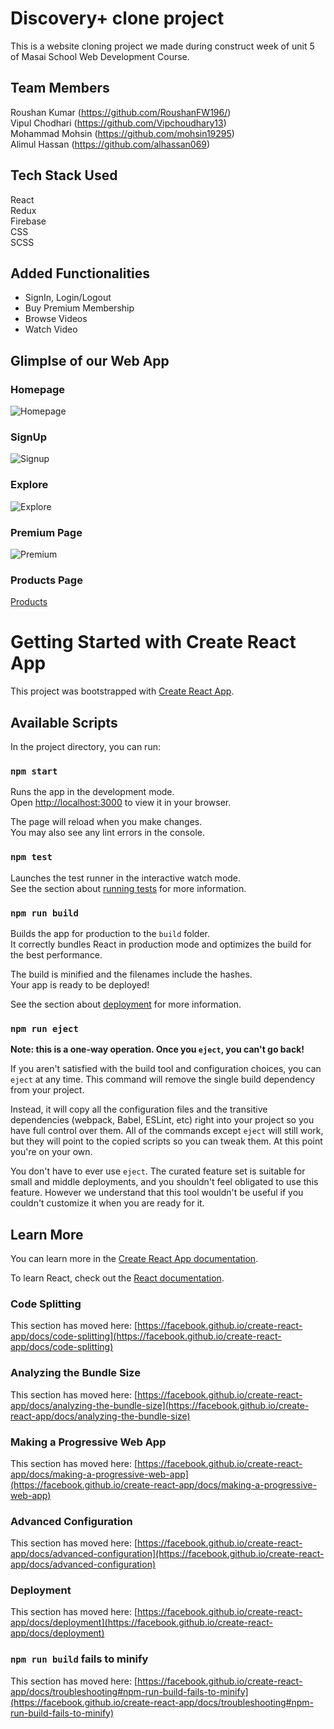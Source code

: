 # Discovery+ clone project

This is a website cloning project we made during construct week of unit 5 of Masai School Web Development Course.

## Team Members

Roushan Kumar (https://github.com/RoushanFW196/) \
Vipul Chodhari (https://github.com/Vipchoudhary13) \
Mohammad Mohsin (https://github.com/mohsin19295) \
Alimul Hassan (https://github.com/alhassan069)

## Tech Stack Used

React \
Redux \
Firebase \
CSS \
SCSS

## Added Functionalities

<ul>
  <li>SignIn, Login/Logout</li>
  <li>Buy Premium Membership</li>
  <li>Browse Videos</li>
  <li>Watch Video</li>
</ul>

## Glimplse of our Web App

### Homepage

![Homepage](https://miro.medium.com/max/1400/1*XMRYsUpsntBkpltKPOFoHQ.png)

### SignUp

![Signup](https://miro.medium.com/max/1400/1*aNBm8l4DJWCvLq8xUNmdMQ.png)

### Explore

![Explore](https://miro.medium.com/max/1400/1*iZCxiyCRHiZarBaiPsfYhQ.png)

### Premium Page

![Premium](https://miro.medium.com/max/1400/1*AA7M6Q8dySNCRuHbs8Mo1w.png)

### Products Page

[Products](https://i.imgur.com/lT5mYaI.png)

# Getting Started with Create React App

This project was bootstrapped with [Create React App](https://github.com/facebook/create-react-app).

## Available Scripts

In the project directory, you can run:

### `npm start`

Runs the app in the development mode.\
Open [http://localhost:3000](http://localhost:3000) to view it in your browser.

The page will reload when you make changes.\
You may also see any lint errors in the console.

### `npm test`

Launches the test runner in the interactive watch mode.\
See the section about [running tests](https://facebook.github.io/create-react-app/docs/running-tests) for more information.

### `npm run build`

Builds the app for production to the `build` folder.\
It correctly bundles React in production mode and optimizes the build for the best performance.

The build is minified and the filenames include the hashes.\
Your app is ready to be deployed!

See the section about [deployment](https://facebook.github.io/create-react-app/docs/deployment) for more information.

### `npm run eject`

**Note: this is a one-way operation. Once you `eject`, you can't go back!**

If you aren't satisfied with the build tool and configuration choices, you can `eject` at any time. This command will remove the single build dependency from your project.

Instead, it will copy all the configuration files and the transitive dependencies (webpack, Babel, ESLint, etc) right into your project so you have full control over them. All of the commands except `eject` will still work, but they will point to the copied scripts so you can tweak them. At this point you're on your own.

You don't have to ever use `eject`. The curated feature set is suitable for small and middle deployments, and you shouldn't feel obligated to use this feature. However we understand that this tool wouldn't be useful if you couldn't customize it when you are ready for it.

## Learn More

You can learn more in the [Create React App documentation](https://facebook.github.io/create-react-app/docs/getting-started).

To learn React, check out the [React documentation](https://reactjs.org/).

### Code Splitting

This section has moved here: [https://facebook.github.io/create-react-app/docs/code-splitting](https://facebook.github.io/create-react-app/docs/code-splitting)

### Analyzing the Bundle Size

This section has moved here: [https://facebook.github.io/create-react-app/docs/analyzing-the-bundle-size](https://facebook.github.io/create-react-app/docs/analyzing-the-bundle-size)

### Making a Progressive Web App

This section has moved here: [https://facebook.github.io/create-react-app/docs/making-a-progressive-web-app](https://facebook.github.io/create-react-app/docs/making-a-progressive-web-app)

### Advanced Configuration

This section has moved here: [https://facebook.github.io/create-react-app/docs/advanced-configuration](https://facebook.github.io/create-react-app/docs/advanced-configuration)

### Deployment

This section has moved here: [https://facebook.github.io/create-react-app/docs/deployment](https://facebook.github.io/create-react-app/docs/deployment)

### `npm run build` fails to minify

This section has moved here: [https://facebook.github.io/create-react-app/docs/troubleshooting#npm-run-build-fails-to-minify](https://facebook.github.io/create-react-app/docs/troubleshooting#npm-run-build-fails-to-minify)
